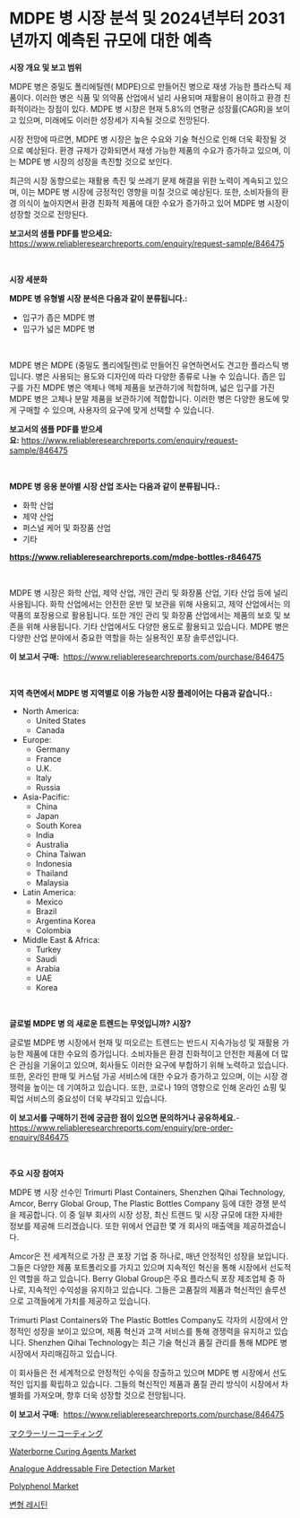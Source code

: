 <p><h1>MDPE 병 시장 분석 및 2024년부터 2031년까지 예측된 규모에 대한 예측</h1></p><p><strong>시장 개요 및 보고 범위</strong></p>
<p><p>MDPE 병은 중밀도 폴리에틸렌( MDPE)으로 만들어진 병으로 재생 가능한 플라스틱 제품이다. 이러한 병은 식품 및 의약품 산업에서 널리 사용되며 재활용이 용이하고 환경 친화적이라는 장점이 있다. MDPE 병 시장은 현재 5.8%의 연평균 성장률(CAGR)을 보이고 있으며, 미래에도 이러한 성장세가 지속될 것으로 전망된다.</p><p>시장 전망에 따르면, MDPE 병 시장은 높은 수요와 기술 혁신으로 인해 더욱 확장될 것으로 예상된다. 환경 규제가 강화되면서 재생 가능한 제품의 수요가 증가하고 있으며, 이는 MDPE 병 시장의 성장을 촉진할 것으로 보인다.</p><p>최근의 시장 동향으로는 재활용 촉진 및 쓰레기 문제 해결을 위한 노력이 계속되고 있으며, 이는 MDPE 병 시장에 긍정적인 영향을 미칠 것으로 예상된다. 또한, 소비자들의 환경 의식이 높아지면서 환경 친화적 제품에 대한 수요가 증가하고 있어 MDPE 병 시장이 성장할 것으로 전망된다.</p></p>
<p><strong>보고서의 샘플 PDF를 받으세요:</strong> <a href="https://www.reliableresearchreports.com/enquiry/request-sample/846475">https://www.reliableresearchreports.com/enquiry/request-sample/846475</a></p>
<p>&nbsp;</p>
<p><strong>시장 세분화</strong></p>
<p><strong>MDPE 병 유형별 시장 분석은 다음과 같이 분류됩니다.:</strong></p>
<p><ul><li>입구가 좁은 MDPE 병</li><li>입구가 넓은 MDPE 병</li></ul></p>
<p>&nbsp;</p>
<p><p>MDPE 병은 MDPE (중밀도 폴리에틸렌)로 만들어진 유연하면서도 견고한 플라스틱 병입니다. 병은 사용되는 용도와 디자인에 따라 다양한 종류로 나눌 수 있습니다. 좁은 입구를 가진 MDPE 병은 액체나 액체 제품을 보관하기에 적합하며, 넓은 입구를 가진 MDPE 병은 고체나 분말 제품을 보관하기에 적합합니다. 이러한 병은 다양한 용도에 맞게 구매할 수 있으며, 사용자의 요구에 맞게 선택할 수 있습니다.</p></p>
<p><strong>보고서의 샘플 PDF를 받으세요:</strong>&nbsp;<a href="https://www.reliableresearchreports.com/enquiry/request-sample/846475">https://www.reliableresearchreports.com/enquiry/request-sample/846475</a></p>
<p>&nbsp;</p>
<p><strong> MDPE 병 응용 분야별 시장 산업 조사는 다음과 같이 분류됩니다.:</strong></p>
<p><ul><li>화학 산업</li><li>제약 산업</li><li>퍼스널 케어 및 화장품 산업</li><li>기타</li></ul></p>
<p><strong><a href="https://www.reliableresearchreports.com/mdpe-bottles-r846475">https://www.reliableresearchreports.com/mdpe-bottles-r846475</a></strong></p>
<p>&nbsp;</p>
<p><p>MDPE 병 시장은 화학 산업, 제약 산업, 개인 관리 및 화장품 산업, 기타 산업 등에 널리 사용됩니다. 화학 산업에서는 안전한 운반 및 보관을 위해 사용되고, 제약 산업에서는 의약품의 포장용으로 활용됩니다. 또한 개인 관리 및 화장품 산업에서는 제품의 보호 및 보존을 위해 사용됩니다. 기타 산업에서도 다양한 용도로 활용되고 있습니다. MDPE 병은 다양한 산업 분야에서 중요한 역할을 하는 실용적인 포장 솔루션입니다.</p></p>
<p><strong>이 보고서 구매:</strong>&nbsp; <a href="https://www.reliableresearchreports.com/purchase/846475">https://www.reliableresearchreports.com/purchase/846475</a></p>
<p>&nbsp;</p>
<p><strong>지역 측면에서 MDPE 병 지역별로 이용 가능한 시장 플레이어는 다음과 같습니다.:</strong></p>
<p><ul>
    <li>
        North America:
        <ul>
            <li>United States</li>
            <li>Canada</li>
        </ul>
    </li>
    <li>
        Europe:
        <ul>
            <li>Germany</li>
            <li>France</li>
            <li>U.K.</li>
            <li>Italy</li>
            <li>Russia</li>
        </ul>
    </li>
    <li>
        Asia-Pacific:
        <ul>
            <li>China</li>
            <li>Japan</li>
            <li>South Korea</li>
            <li>India</li>
            <li>Australia</li>
            <li>China Taiwan</li>
            <li>Indonesia</li>
            <li>Thailand</li>
            <li>Malaysia</li>
        </ul>
    </li>
    <li>
        Latin America:
        <ul>
            <li>Mexico</li>
            <li>Brazil</li>
            <li>Argentina Korea</li>
            <li>Colombia</li>
        </ul>
    </li>
    <li>
        Middle East & Africa:
        <ul>
            <li>Turkey</li>
            <li>Saudi</li>
            <li>Arabia</li>
            <li>UAE</li>
            <li>Korea</li>
        </ul>
    </li>
    </ul></p>
<p>&nbsp;</p>
<p><strong>글로벌 MDPE 병 의 새로운 트렌드는 무엇입니까? 시장?</strong></p>
<p><p>글로벌 MDPE 병 시장에서 현재 및 떠오르는 트렌드는 반드시 지속가능성 및 재활용 가능한 제품에 대한 수요의 증가입니다. 소비자들은 환경 친화적이고 안전한 제품에 더 많은 관심을 기울이고 있으며, 회사들도 이러한 요구에 부합하기 위해 노력하고 있습니다. 또한, 온라인 판매 및 커스텀 가공 서비스에 대한 수요가 증가하고 있으며, 이는 시장 경쟁력을 높이는 데 기여하고 있습니다. 또한, 코로나 19의 영향으로 인해 온라인 쇼핑 및 픽업 서비스의 중요성이 더욱 부각되고 있습니다.</p></p>
<p><strong>이 보고서를 구매하기 전에 궁금한 점이 있으면 문의하거나 공유하세요.</strong>- <a href="https://www.reliableresearchreports.com/enquiry/pre-order-enquiry/846475">https://www.reliableresearchreports.com/enquiry/pre-order-enquiry/846475</a></p>
<p>&nbsp;</p>
<p><strong>주요 시장 참여자</strong></p>
<p><p>MDPE 병 시장 선수인 Trimurti Plast Containers, Shenzhen Qihai Technology, Amcor, Berry Global Group, The Plastic Bottles Company 등에 대한 경쟁 분석을 제공합니다. 이 중 일부 회사의 시장 성장, 최신 트렌드 및 시장 규모에 대한 자세한 정보를 제공해 드리겠습니다. 또한 위에서 언급한 몇 개 회사의 매출액을 제공하겠습니다.</p><p>Amcor은 전 세계적으로 가장 큰 포장 기업 중 하나로, 매년 안정적인 성장을 보입니다. 그들은 다양한 제품 포트폴리오를 가지고 있으며 지속적인 혁신을 통해 시장에서 선도적인 역할을 하고 있습니다. Berry Global Group은 주요 플라스틱 포장 제조업체 중 하나로, 지속적인 수익성을 유지하고 있습니다. 그들은 고품질의 제품과 혁신적인 솔루션으로 고객들에게 가치를 제공하고 있습니다.</p><p>Trimurti Plast Containers와 The Plastic Bottles Company도 각자의 시장에서 안정적인 성장을 보이고 있으며, 제품 혁신과 고객 서비스를 통해 경쟁력을 유지하고 있습니다. Shenzhen Qihai Technology는 최근 기술 혁신과 품질 관리를 통해 MDPE 병 시장에서 자리매김하고 있습니다.</p><p>이 회사들은 전 세계적으로 안정적인 수익을 창출하고 있으며 MDPE 병 시장에서 선도적인 입지를 확립하고 있습니다. 그들의 혁신적인 제품과 품질 관리 방식이 시장에서 차별화를 가져오며, 향후 더욱 성장할 것으로 전망됩니다.</p></p>
<p><strong>이 보고서 구매:</strong>&nbsp;&nbsp;<a href="https://www.reliableresearchreports.com/purchase/846475">https://www.reliableresearchreports.com/purchase/846475</a></p>
<p><p><a href="https://medium.com/@vedakuvlis2023/mcraly%E3%82%B3%E3%83%BC%E3%83%86%E3%82%A3%E3%83%B3%E3%82%B0%E5%B8%82%E5%A0%B4-%E5%B8%82%E5%A0%B4%E3%82%B7%E3%82%A7%E3%82%A2-%E5%B8%82%E5%A0%B4%E5%8B%95%E5%90%91-%E3%81%8A%E3%82%88%E3%81%B3%E5%B0%86%E6%9D%A5%E3%81%AE%E6%88%90%E9%95%B7%E3%82%92%E6%8E%A2%E3%82%8B-1835d8c957e3">マクラーリーコーティング</a></p><p><a href="https://forested-sushi-9b0.notion.site/Waterborne-Curing-Agents-Market-Size-and-Growth-Market-Segmentation-Regional-and-Country-Breakdown-cb674b813b9a44f0948fe220104ea269">Waterborne Curing Agents Market</a></p><p><a href="https://view.publitas.com/reportprime-1/analogue-addressable-fire-detection-market-size-reflecting-a-forecast-till-2031-market-by-type-by-application-and-by-geography/">Analogue Addressable Fire Detection Market</a></p><p><a href="https://issuu.com/reportprime-2/docs/polyphenol-market-size-2030.pptx">Polyphenol Market</a></p><p><a href="https://github.com/bunxhcci35271755/Market-Research-Report-List-1/blob/main/548963919702.md">변형 레시틴</a></p></p>